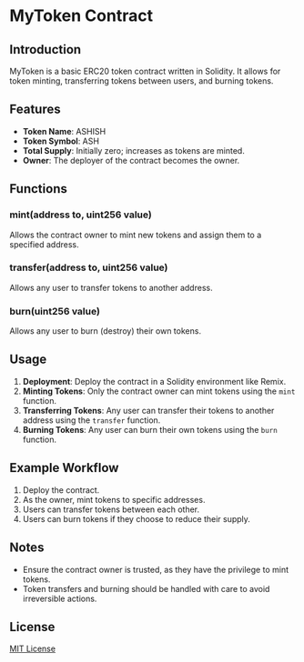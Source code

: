 # MyToken Contract

## Introduction
MyToken is a basic ERC20 token contract written in Solidity. It allows for token minting, transferring tokens between users, and burning tokens.

## Features
- **Token Name**: ASHISH
- **Token Symbol**: ASH
- **Total Supply**: Initially zero; increases as tokens are minted.
- **Owner**: The deployer of the contract becomes the owner.

## Functions

### mint(address to, uint256 value)
Allows the contract owner to mint new tokens and assign them to a specified address.

### transfer(address to, uint256 value)
Allows any user to transfer tokens to another address.

### burn(uint256 value)
Allows any user to burn (destroy) their own tokens.

## Usage
1. **Deployment**: Deploy the contract in a Solidity environment like Remix.
2. **Minting Tokens**: Only the contract owner can mint tokens using the `mint` function.
3. **Transferring Tokens**: Any user can transfer their tokens to another address using the `transfer` function.
4. **Burning Tokens**: Any user can burn their own tokens using the `burn` function.

## Example Workflow
1. Deploy the contract.
2. As the owner, mint tokens to specific addresses.
3. Users can transfer tokens between each other.
4. Users can burn tokens if they choose to reduce their supply.

## Notes
- Ensure the contract owner is trusted, as they have the privilege to mint tokens.
- Token transfers and burning should be handled with care to avoid irreversible actions.

## License
[MIT License](../../LICENSE)

